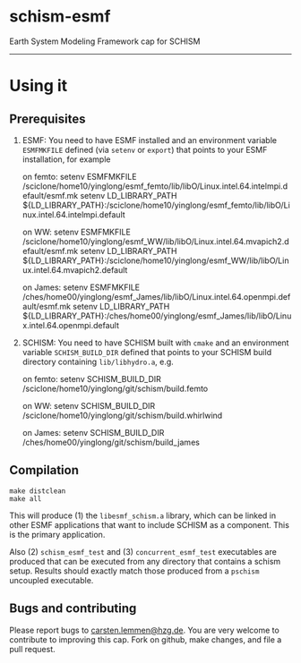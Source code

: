 # schism-esmf
Earth System Modeling Framework cap for SCHISM

-------------------------------------------------------

# Using it

## Prerequisites

1. ESMF: You need to have ESMF installed and an environment variable
   `ESMFMKFILE` defined (via `setenv` or `export`) that points to your ESMF
   installation, for example

    on femto: 
      setenv ESMFMKFILE /sciclone/home10/yinglong/esmf_femto/lib/libO/Linux.intel.64.intelmpi.default/esmf.mk
      setenv LD_LIBRARY_PATH ${LD_LIBRARY_PATH}:/sciclone/home10/yinglong/esmf_femto/lib/libO/Linux.intel.64.intelmpi.default

    on WW: 
      setenv ESMFMKFILE /sciclone/home10/yinglong/esmf_WW/lib/libO/Linux.intel.64.mvapich2.default/esmf.mk
      setenv LD_LIBRARY_PATH ${LD_LIBRARY_PATH}:/sciclone/home10/yinglong/esmf_WW/lib/libO/Linux.intel.64.mvapich2.default

    on James:
      setenv ESMFMKFILE /ches/home00/yinglong/esmf_James/lib/libO/Linux.intel.64.openmpi.default/esmf.mk
      setenv LD_LIBRARY_PATH ${LD_LIBRARY_PATH}:/ches/home00/yinglong/esmf_James/lib/libO/Linux.intel.64.openmpi.default


2. SCHISM: You need to have SCHISM built with `cmake` and an environment
   variable `SCHISM_BUILD_DIR` defined that points to your SCHISM build
   directory containing `lib/libhydro.a`, e.g.

    on femto:
      setenv SCHISM_BUILD_DIR /sciclone/home10/yinglong/git/schism/build.femto

    on WW:
      setenv SCHISM_BUILD_DIR /sciclone/home10/yinglong/git/schism/build.whirlwind

    on James:
      setenv SCHISM_BUILD_DIR /ches/home00/yinglong/git/schism/build_james

## Compilation

    make distclean
    make all

This will produce (1) the `libesmf_schism.a` library, which can be linked in
other ESMF applications that want to include SCHISM as a component.  This is
the primary application.

Also (2) `schism_esmf_test` and (3) `concurrent_esmf_test` executables are produced
that can be executed from any directory that contains a schism setup.  Results
should exactly match those produced from a `pschism` uncoupled executable.

## Bugs and contributing

Please report bugs to <carsten.lemmen@hzg.de>.  You are very welcome to contribute
to improving this cap. Fork on github, make changes, and file a pull request.
